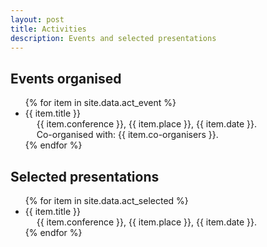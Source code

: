```yaml
---
layout: post
title: Activities
description: Events and selected presentations
---
```



## Events organised

<ul style="margin-top:1rem; margin-right:1rem">
{% for item in site.data.act_event %}
<!-- {{ item }} -->
<li>
  {{ item.title }} <br> &emsp; {{ item.conference }}, {{ item.place }}, {{ item.date }}. <br> &emsp; Co-organised with: {{ item.co-organisers }}.
</li>
{% endfor %}
</ul>



## Selected presentations

<ul style="margin-top:1rem; margin-right:1rem">
{% for item in site.data.act_selected %}
<!-- {{ item }} -->
<li>
  {{ item.title }} <br> &emsp; {{ item.conference }}, {{ item.place }}, {{ item.date }}. 
</li>
{% endfor %}
</ul>





